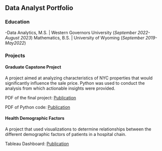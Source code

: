 ## Data Analyst Portfolio

### Education
-Data Analytics, M.S. | Western Governors University (_September 2022-August 2023_)
Mathematics, B.S. | University of Wyoming (_September 2019-May2022_)

### Projects
#### Graduate Capstone Project
A project aimed at analyzing characteristics of NYC properties that would significantly influence the sale price. Python was used to conduct the analysis from which actionable insights were provided. 

PDF of the final project: 
[Publication](file:///C:/Users/cozze/Downloads/Capstone%20(3).pdf)

PDF of Python code:
[Publication](file:///C:/Users/cozze/Downloads/Capstone-Copy4_%20-%20Jupyter%20Notebook.pdf)



#### Health Demographic Factors
A project that used visualizations to determine relationships between the different demographic factors of patients in a hospital chain.

Tableau Dashboard: 
[Publication](https://public.tableau.com/app/profile/kira.cozzens/viz/HealthDemographics/Story)


